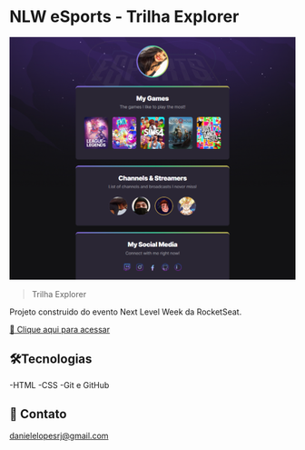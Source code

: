# NLW eSports - Trilha Explorer

![preview](./assets/preview.png)

> Trilha Explorer

Projeto construido do evento Next Level Week da RocketSeat.

[🔗 Clique aqui para acessar](https://danieleewick.github.io/NLW2022ROCKECTSEAT/)



## 🛠Tecnologias

-HTML
-CSS
-Git e GitHub

## 💌 Contato

danielelopesrj@gmail.com
